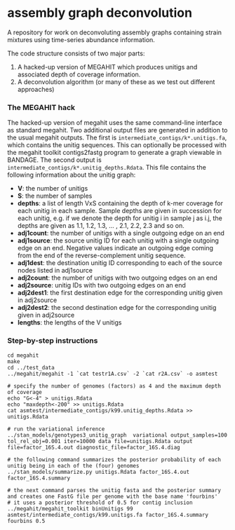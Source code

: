 # assembly graph deconvolution
A repository for work on deconvoluting assembly graphs containing strain mixtures using time-series abundance information.

The code structure consists of two major parts:
1. A hacked-up version of MEGAHIT which produces unitigs and associated depth of coverage information.
2. A deconvolution algorithm (or many of these as we test out different approaches)

### The MEGAHIT hack

The hacked-up version of megahit uses the same command-line interface as standard megahit. Two additional output files are generated in addition to the usual megahit outputs. The first is `intermediate_contigs/k*.unitigs.fa`, which contains the unitig sequences. This can optionally be processed with the megahit toolkit contigs2fastg program to generate a graph viewable in BANDAGE. The second output is `intermediate_contigs/k*.unitig_depths.Rdata`. This file contains the following information about the unitig graph:

- **V**: the number of unitigs
- **S**: the number of samples
- **depths**: a list of length VxS containing the depth of k-mer coverage for each unitig in each sample. Sample depths are given in succession for each unitig, e.g. if we denote the depth for unitig i in sample j as i.j, the depths are given as 1.1, 1.2, 1.3, ... , 2.1, 2.2, 2.3 and so on.
- **adj1count**: the number of unitigs with a single outgoing edge on an end
- **adj1source**: the source unitig ID for each unitig with a single outgoing edge on an end. Negative values indicate an outgoing edge coming from the end of the reverse-complement unitig sequence.
- **adj1dest**: the destination unitig ID corresponding to each of the source nodes listed in adj1source
- **adj2count**: the number of unitigs with two outgoing edges on an end
- **adj2source**: unitig IDs with two outgoing edges on an end
- **adj2dest1**: the first destination edge for the corresponding unitig given in adj2source
- **adj2dest2**: the second destination edge for the corresponding unitig given in adj2source
- **lengths**: the lengths of the V unitigs


### Step-by-step instructions

```
cd megahit
make
cd ../test_data
../megahit/megahit -1 `cat testr1A.csv` -2 `cat r2A.csv` -o asmtest

# specify the number of genomes (factors) as 4 and the maximum depth of coverage
echo "G<-4" > unitigs.Rdata
echo "maxdepth<-200" >> unitigs.Rdata
cat asmtest/intermediate_contigs/k99.unitig_depths.Rdata >> unitigs.Rdata

# run the variational inference
../stan_models/genotypes3_unitig_graph  variational output_samples=100 tol_rel_obj=0.001 iter=10000 data file=unitigs.Rdata output file=factor_16S.4.out diagnostic_file=factor_16S.4.diag

# the following command summarizes the posterior probability of each unitig being in each of the (four) genomes
../stan_models/summarize.py unitigs.Rdata factor_16S.4.out factor_16S.4.summary

# the next command parses the unitig fasta and the posterior summary and creates one FastG file per genome with the base name 'fourbins'
# it uses a posterior threshold of 0.5 for contig inclusion
../megahit/megahit_toolkit binUnitigs 99 asmtest/intermediate_contigs/k99.unitigs.fa factor_16S.4.summary fourbins 0.5
```

